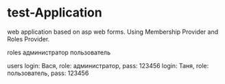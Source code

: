test-Application
================

web application based on asp web forms. Using Membership Provider and Roles Provider.

roles
администратор
пользователь

users
login: Вася, role: администратор, pass: 123456
login: Таня, role: пользователь, pass: 123456
